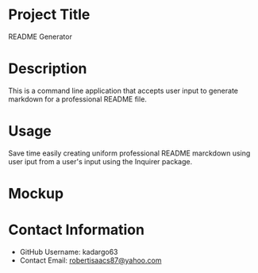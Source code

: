  # Project Title
  README Generator

  # Description
  This is a command line application that accepts user input to generate markdown for a professional README file.
      
  # Usage
  Save time easily creating uniform professional README marckdown using user iput from a user's input using the Inquirer package.
  
  # Mockup
  

  # Contact Information 
  * GitHub Username: kadargo63
  * Contact Email: robertisaacs87@yahoo.com
  
  
